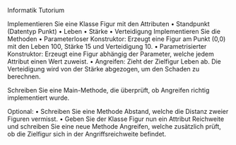 Informatik Tutorium

Implementieren Sie eine Klasse Figur mit den Attributen 
•	Standpunkt (Datentyp Punkt)
•	Leben
•	Stärke
•	Verteidigung
Implementieren Sie die Methoden
•	Parameterloser Konstruktor: Erzeugt eine Figur am Punkt (0,0) mit den Leben 100,
Stärke 15 und Verteidigung 10.
•	Parametrisierter Konstruktor: Erzeugt eine Figur abhängig der Parameter, welche jedem Attribut einen Wert zuweist.
•	Angreifen: Zieht der Zielfigur Leben ab. Die Verteidigung wird von der Stärke abgezogen, um den Schaden zu berechnen.

Schreiben Sie eine Main-Methode, die überprüft, ob Angreifen richtig implementiert wurde.

Optional:
•	Schreiben Sie eine Methode Abstand, welche die Distanz zweier Figuren vermisst.
•	Geben Sie der Klasse Figur nun ein Attribut Reichweite und schreiben Sie eine neue Methode Angreifen, welche zusätzlich prüft, ob die Zielfigur sich in der Angriffsreichweite befindet.
